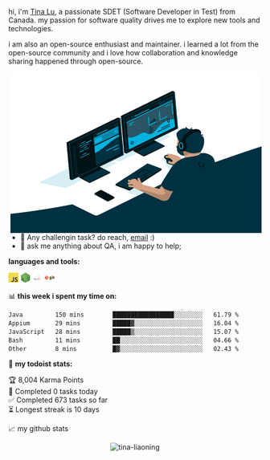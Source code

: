 hi, i'm [Tina Lu](https://www.linkedin.com/in/tina-liaoning/), a passionate SDET (Software Developer in Test) from Canada.
my passion for software quality drives me to explore new tools and technologies.

i am also an open-source enthusiast and maintainer. i learned a lot from the open-source community and i love how collaboration and knowledge sharing happened through open-source.


  <img align="right" alt="GIF" src="https://github.com/tina-liaoning/tina-liaoning/blob/master/code.gif?raw=true" width="500" height="320" />
  
- 💼 Any challengin task? do reach, [email](mailto:tina.liaoning@gmail.com) :)
- 💬 ask me anything about QA, i am happy to help;

**languages and tools:**  

<code><img height="20" src="https://raw.githubusercontent.com/github/explore/80688e429a7d4ef2fca1e82350fe8e3517d3494d/topics/javascript/javascript.png"></code>
<code><img height="20" src="https://raw.githubusercontent.com/github/explore/80688e429a7d4ef2fca1e82350fe8e3517d3494d/topics/nodejs/nodejs.png"></code>
<code><img height="20" src="https://raw.githubusercontent.com/github/explore/80688e429a7d4ef2fca1e82350fe8e3517d3494d/topics/mysql/mysql.png"></code>
<code><img height="20" src="https://raw.githubusercontent.com/github/explore/80688e429a7d4ef2fca1e82350fe8e3517d3494d/topics/git/git.png"></code>


📊 **this week i spent my time on:**
<!--START_SECTION:waka-->

```txt
Java         150 mins        █████████████████░░░░░░░░   61.79 %
Appium       29 mins         █████▓░░░░░░░░░░░░░░░░░░░   16.04 %
JavaScript   28 mins         █████▒░░░░░░░░░░░░░░░░░░░   15.07 %
Bash         11 mins         ██░░░░░░░░░░░░░░░░░░░░░░░   04.66 %
Other        8 mins          █▓░░░░░░░░░░░░░░░░░░░░░░░   02.43 %
```

<!--END_SECTION:waka-->

🚧 **my todoist stats:**
<!-- TODO-IST:START -->
🏆  8,004 Karma Points           
🌸  Completed 0 tasks today           
✅  Completed 673 tasks so far           
⏳  Longest streak is 10 days
<!-- TODO-IST:END -->

📈 my github stats

<p align="center"> <img src="https://github-readme-stats.vercel.app/api?username=tina-liaoning&show_icons=true&theme=gotham" alt="tina-liaoning" />




